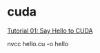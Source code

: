 # cuda
[Tutorial 01: Say Hello to CUDA](https://cuda-tutorial.readthedocs.io/en/latest/tutorials/tutorial01/)

nvcc hello.cu -o hello